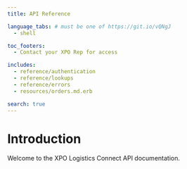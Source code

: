 ```yaml
---
title: API Reference

language_tabs: # must be one of https://git.io/vQNgJ
  - shell

toc_footers:
  - Contact your XPO Rep for access

includes:
  - reference/authentication
  - reference/lookups
  - reference/errors
  - resources/orders.md.erb

search: true
---
```


# Introduction

Welcome to the XPO Logistics Connect API documentation.